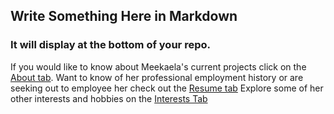 ## Write Something Here in Markdown
### It will display at the bottom of your repo.
If you would like to know about Meekaela's current projects click on the [About tab](https://mberri01.github.io/about/).
Want to know of her professional employment history or are seeking out to employee her check out the [Resume tab](https://mberri01.github.io/resume/)
Explore some of her other interests and hobbies on the [Interests Tab](https://mberri01.github.io/interests/)
